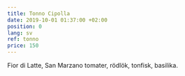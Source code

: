 ```yaml
---
title: Tonno Cipolla
date: 2019-10-01 01:37:00 +02:00
position: 0
lang: sv
ref: tonno
price: 150
---
```


Fior di Latte, San Marzano tomater, rödlök, tonfisk, basilika.
